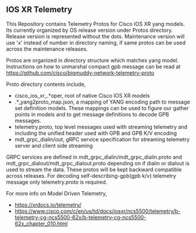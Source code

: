 ## IOS XR Telemetry
This Repository contains Telemetry Protos for Cisco IOS XR yang models. Its currently organized by OS release version under Protos directory. Release version is represented without the dots.
Maintenance version will use 'x' instead of number in directory naming, if same protos can be used across the maintenance releases.

Protos are organized in directory structure which matches yang model. Instructions on how to unmarshal compact gpb message can be read at
https://github.com/cisco/bigmuddy-network-telemetry-proto

Proto directory contents include,
* cisco_ios_xr_.*oper, root of native Cisco IOS XR models
* .*_yang2proto_map.json, a mapping of YANG encoding path to message set definition models. These mappings can be used to figure our gather points in models and to get message definitions to decode GPB messages.
* telemetry.proto, top level messages used with streaming telemetry and including the unified header used with GPB and GPB K/V encoding
* mdt_grpc_dialin/out, gRPC service specification for streaming telemetry server and client side streaming

GRPC services are defined in mdt_grpc_dialin/mdt_grpc_dialin.proto and mdt_grpc_dialout/mdt_grpc_dialout.proto depending on if dialin or dialout is used to stream the data. These protos will be kept backward compatible across releases.
For decoding self-describing-gpb(gpb k/v) telemetry message only telemetry.proto is required.

For more info on Model Driven Telemetry,
* https://xrdocs.io/telemetry/
* https://www.cisco.com/c/en/us/td/docs/iosxr/ncs5500/telemetry/b-telemetry-cg-ncs5500-62x/b-telemetry-cg-ncs5500-62x_chapter_010.html
 
 

